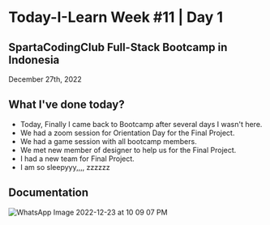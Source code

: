 # Today-I-Learn Week #11 | Day 1
## SpartaCodingClub Full-Stack Bootcamp in Indonesia
December 27th, 2022

## What I've done today?

  - Today, Finally I came back to Bootcamp after several days I wasn't here.
  - We had a zoom session for Orientation Day for the Final Project.
  - We had a game session with all bootcamp members.
  - We met new member of designer to help us for the Final Project.
  - I had a new team for Final Project.
  - I am so sleepyyy,,,, zzzzzz

## Documentation

  ![WhatsApp Image 2022-12-23 at 10 09 07 PM](https://user-images.githubusercontent.com/62550785/209358234-92e0d4f7-6da4-451b-b9c6-2b9dfa42003e.jpeg)
